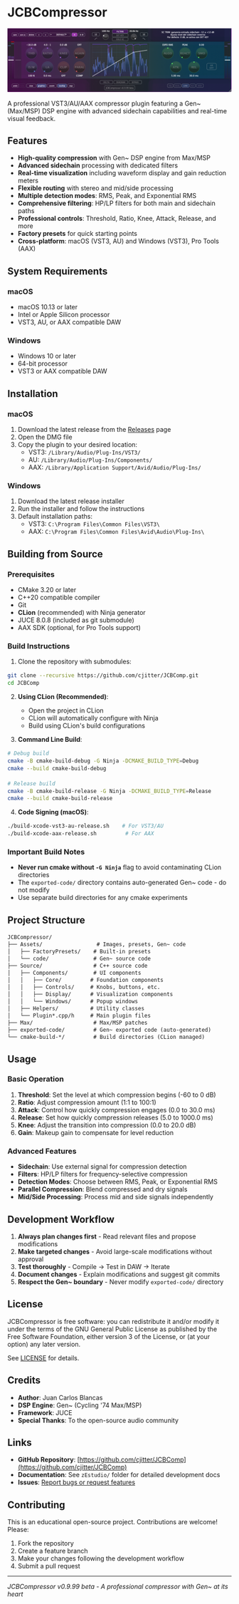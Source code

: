 # JCBCompressor

![JCBCompressor Interface](screenshot.png)

A professional VST3/AU/AAX compressor plugin featuring a Gen~ (Max/MSP) DSP engine with advanced sidechain capabilities and real-time visual feedback.

## Features

- **High-quality compression** with Gen~ DSP engine from Max/MSP
- **Advanced sidechain** processing with dedicated filters
- **Real-time visualization** including waveform display and gain reduction meters
- **Flexible routing** with stereo and mid/side processing
- **Multiple detection modes**: RMS, Peak, and Exponential RMS
- **Comprehensive filtering**: HP/LP filters for both main and sidechain paths
- **Professional controls**: Threshold, Ratio, Knee, Attack, Release, and more
- **Factory presets** for quick starting points
- **Cross-platform**: macOS (VST3, AU) and Windows (VST3), Pro Tools (AAX)

## System Requirements

### macOS
- macOS 10.13 or later
- Intel or Apple Silicon processor
- VST3, AU, or AAX compatible DAW

### Windows
- Windows 10 or later
- 64-bit processor
- VST3 or AAX compatible DAW

## Installation

### macOS
1. Download the latest release from the [Releases](https://github.com/cjitter/JCBComp/releases) page
2. Open the DMG file
3. Copy the plugin to your desired location:
   - VST3: `/Library/Audio/Plug-Ins/VST3/`
   - AU: `/Library/Audio/Plug-Ins/Components/`
   - AAX: `/Library/Application Support/Avid/Audio/Plug-Ins/`

### Windows
1. Download the latest release installer
2. Run the installer and follow the instructions
3. Default installation paths:
   - VST3: `C:\Program Files\Common Files\VST3\`
   - AAX: `C:\Program Files\Common Files\Avid\Audio\Plug-Ins\`

## Building from Source

### Prerequisites
- CMake 3.20 or later
- C++20 compatible compiler
- Git
- **CLion** (recommended) with Ninja generator
- JUCE 8.0.8 (included as git submodule)
- AAX SDK (optional, for Pro Tools support)

### Build Instructions

1. Clone the repository with submodules:
```bash
git clone --recursive https://github.com/cjitter/JCBComp.git
cd JCBComp
```

2. **Using CLion (Recommended)**:
   - Open the project in CLion
   - CLion will automatically configure with Ninja
   - Build using CLion's build configurations

3. **Command Line Build**:
```bash
# Debug build
cmake -B cmake-build-debug -G Ninja -DCMAKE_BUILD_TYPE=Debug
cmake --build cmake-build-debug

# Release build
cmake -B cmake-build-release -G Ninja -DCMAKE_BUILD_TYPE=Release
cmake --build cmake-build-release
```

4. **Code Signing (macOS)**:
```bash
./build-xcode-vst3-au-release.sh    # For VST3/AU
./build-xcode-aax-release.sh         # For AAX
```

### Important Build Notes
- **Never run cmake without `-G Ninja`** flag to avoid contaminating CLion directories
- The `exported-code/` directory contains auto-generated Gen~ code - do not modify
- Use separate build directories for any cmake experiments

## Project Structure

```
JCBCompressor/
├── Assets/                 # Images, presets, Gen~ code
│   ├── FactoryPresets/    # Built-in presets
│   └── code/              # Gen~ source code
├── Source/                # C++ source code
│   ├── Components/        # UI components
│   │   ├── Core/         # Foundation components
│   │   ├── Controls/     # Knobs, buttons, etc.
│   │   ├── Display/      # Visualization components
│   │   └── Windows/      # Popup windows
│   ├── Helpers/          # Utility classes
│   └── Plugin*.cpp/h     # Main plugin files
├── Max/                   # Max/MSP patches
├── exported-code/         # Gen~ exported code (auto-generated)
└── cmake-build-*/         # Build directories (CLion managed)
```

## Usage

### Basic Operation
1. **Threshold**: Set the level at which compression begins (-60 to 0 dB)
2. **Ratio**: Adjust compression amount (1:1 to 100:1)
3. **Attack**: Control how quickly compression engages (0.0 to 30.0 ms)
4. **Release**: Set how quickly compression releases (5.0 to 1000.0 ms)
5. **Knee**: Adjust the transition into compression (0.0 to 20.0 dB)
6. **Gain**: Makeup gain to compensate for level reduction

### Advanced Features
- **Sidechain**: Use external signal for compression detection
- **Filters**: HP/LP filters for frequency-selective compression
- **Detection Modes**: Choose between RMS, Peak, or Exponential RMS
- **Parallel Compression**: Blend compressed and dry signals
- **Mid/Side Processing**: Process mid and side signals independently

## Development Workflow

1. **Always plan changes first** - Read relevant files and propose modifications
2. **Make targeted changes** - Avoid large-scale modifications without approval
3. **Test thoroughly** - Compile → Test in DAW → Iterate
4. **Document changes** - Explain modifications and suggest git commits
5. **Respect the Gen~ boundary** - Never modify `exported-code/` directory

## License

JCBCompressor is free software: you can redistribute it and/or modify it under the terms of the GNU General Public License as published by the Free Software Foundation, either version 3 of the License, or (at your option) any later version.

See [LICENSE](LICENSE) for details.

## Credits

- **Author**: Juan Carlos Blancas
- **DSP Engine**: Gen~ (Cycling '74 Max/MSP)
- **Framework**: JUCE
- **Special Thanks**: To the open-source audio community

## Links

- **GitHub Repository**: [https://github.com/cjitter/JCBComp](https://github.com/cjitter/JCBComp)
- **Documentation**: See `zEstudio/` folder for detailed development docs
- **Issues**: [Report bugs or request features](https://github.com/cjitter/JCBComp/issues)

## Contributing

This is an educational open-source project. Contributions are welcome! Please:
1. Fork the repository
2. Create a feature branch
3. Make your changes following the development workflow
4. Submit a pull request

---

*JCBCompressor v0.9.99 beta - A professional compressor with Gen~ at its heart*